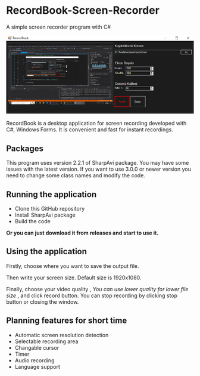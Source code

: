 # RecordBook-Screen-Recorder
A simple screen recorder program with C#

![Image](images/1.png)

RecordBook is a desktop application for screen recording developed with C#, Windows Forms. It is convenient and fast for instant recordings. 
<br />

## Packages
This program uses version 2.2.1 of SharpAvi package. You may have some issues with the latest version. If you want to use 3.0.0 or newer version you need to change some class names and modify the code.
<br />

## Running the application
- Clone this GitHub repository
- Install SharpAvi package
- Build the code

**Or you can just download it from releases and start to use it.**
<br />

## Using the application
Firstly, choose where you want to save the output file.

Then write your screen size. Default size is 1920x1080.

Finally, choose your video quality , *You can use lower quality for lower file size* , and click record button. You can stop recording by clicking stop button or closing the window.
<br />

## Planning features for short time
- Automatic screen resolution detection
- Selectable recording area
- Changable cursor
- Timer
- Audio recording
- Language support